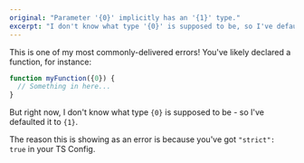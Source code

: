 ```yaml
---
original: "Parameter '{0}' implicitly has an '{1}' type."
excerpt: "I don't know what type '{0}' is supposed to be, so I've defaulted it to '{1}'."
---
```


This is one of my most commonly-delivered errors! You've likely declared a function, for instance:

```ts
function myFunction({0}) {
  // Something in here...
}
```

But right now, I don't know what type `{0}` is supposed to be - so I've defaulted it to `{1}`.

The reason this is showing as an error is because you've got `"strict": true` in your TS Config.
